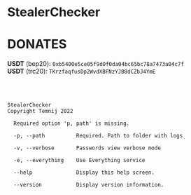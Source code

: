 # StealerChecker

# DONATES
**USDT** (bep20): `0xb5400e5ce05f9d0f0da04bc65bc78a7473a04c7f` <br>
**USDT** (trc20): `TKrzfaqfusDp2WvdXBFNzYJB8dCZbJ4YmE` <br>

<br>
<br>

```
StealerChecker
Copyright Temnij 2022

  Required option 'p, path' is missing.

  -p, --path          Required. Path to folder with logs

  -v, --verbose       Passwords view verbose mode

  -e, --everything    Use Everything service

  --help              Display this help screen.

  --version           Display version information.

```
